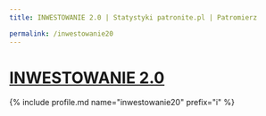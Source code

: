 ```yaml
---
title: INWESTOWANIE 2.0 | Statystyki patronite.pl | Patromierz

permalink: /inwestowanie20
---
```


# [INWESTOWANIE 2.0](https://patronite.pl/inwestowanie20)

{% include profile.md name="inwestowanie20" prefix="i" %}

